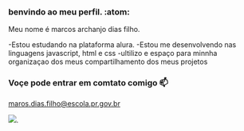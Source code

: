 ### benvindo ao meu perfil. :atom:

Meu nome é marcos archanjo dias filho.

-Estou estudando na plataforma alura.
-Estou me desenvolvendo nas linguagens javascript,  html e css
-ultilizo e espaço para minnha organizaçao dos meus compartilhamento dos meus projetos

### Voçe pode entrar em comtato comigo 📫

maros.dias.filho@escola.pr.gov.br


![](https://media.tenor.com/38rUYTyoLO8AAAAM/whaaat-oh-my-god.gif).
